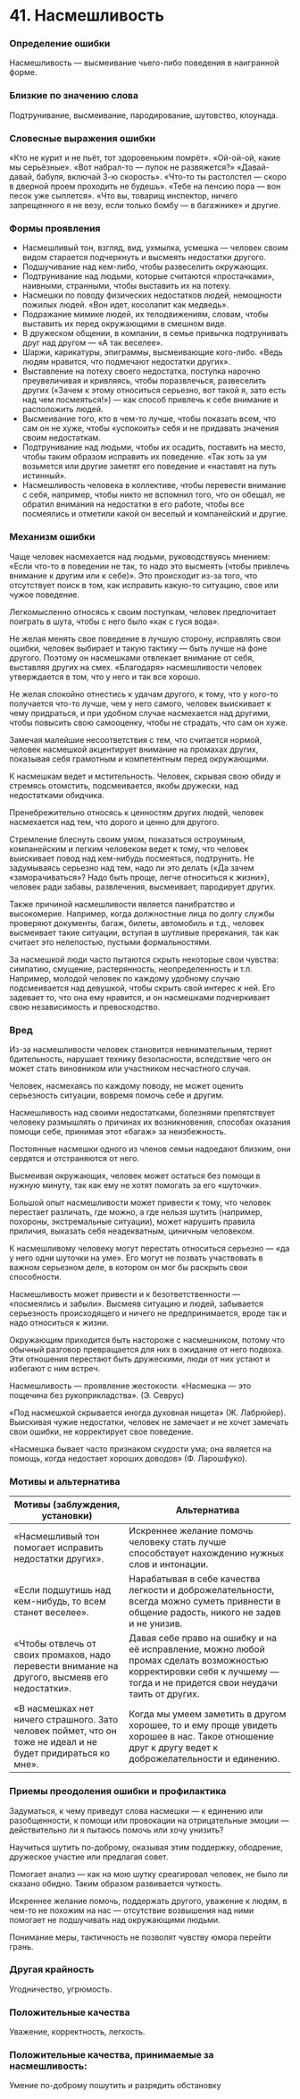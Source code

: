 ﻿# 41. Насмешливость 

### Определение ошибки 
Насмешливость — высмеивание чьего-либо поведения в наигранной форме. 

### Близкие по значению слова 
Подтрунивание, высмеивание, пародирование, шутовство, клоунада. 

### Словесные выражения ошибки 
«Кто не курит и не пьёт, тот здоровеньким помрёт». 
«Ой-ой-ой, какие мы серьёзные». 
«Вот набрал-то — пупок не развяжется?» 
«Давай-давай, бабуля, включай 3-ю скорость». 
«Что-то ты растолстел — скоро в дверной проем проходить не будешь». 
«Тебе на пенсию пора — вон песок уже сыплется». 
«Что вы, товарищ инспектор, ничего запрещенного я не везу, если только бомбу — в багажнике» и другие. 

### Формы проявления 
* Насмешливый тон, взгляд, вид, ухмылка, усмешка — человек своим видом старается подчеркнуть и высмеять недостатки другого. 
* Подшучивание над кем-либо, чтобы развеселить окружающих. 
* Подтрунивание над людьми, которые считаются «простачками», наивными, странными, чтобы выставить их на потеху. 
* Насмешки по поводу физических недостатков людей, немощности пожилых людей. «Вон идет, косолапит как медведь». 
* Подражание мимике людей, их телодвижениям, словам, чтобы выставить их перед окружающими в смешном виде. 
* В дружеском общении, в компании, в семье привычка подтрунивать друг над другом — «А так веселее». 
* Шаржи, карикатуры, эпиграммы, высмеивающие кого-либо. «Ведь людям нравится, что подмечают недостатки других». 
* Выставление на потеху своего недостатка, поступка нарочно преувеличивая и кривляясь, чтобы поразвлечься, развеселить других («Зачем к этому относиться серьезно, вот такой я, зато есть над чем посмеяться!») — как способ привлечь к себе внимание и расположить людей. 
* Высмеивание того, кто в чем-то лучше, чтобы показать всем, что сам он не хуже, чтобы «успокоить» себя и не придавать значения своим недостаткам. 
* Подтрунивание над людьми, чтобы их осадить, поставить на место, чтобы таким образом исправить их поведение. «Так хоть за ум возьмется или другие заметят его поведение и «наставят на путь истинный». 
* Насмешливость человека в коллективе, чтобы перевести внимание с себя, например, чтобы никто не вспомнил того, что он обещал, не обратил внимания на недостатки в его работе, чтобы все посмеялись и отметили какой он веселый и компанейский и другие. 

### Механизм ошибки 
Чаще человек насмехается над людьми, руководствуясь мнением: «Если что-то в поведении не так, то надо это высмеять (чтобы привлечь внимание к другим или к себе)». Это происходит из-за того, что отсутствует поиск в том, как исправить какую-то ситуацию, свое или чужое поведение. 

Легкомысленно относясь к своим поступкам, человек предпочитает поиграть в шута, чтобы с него было «как с гуся вода». 

Не желая менять свое поведение в лучшую сторону, исправлять свои ошибки, человек выбирает и такую тактику — быть лучше на фоне другого. Поэтому он насмешками отвлекает внимание от себя, выставляя других на смех. «Благодаря» насмешливости человек утверждается в том, что у него и так все хорошо. 

Не желая спокойно отнестись к удачам другого, к тому, что у кого-то получается что-то лучше, чем у него самого, человек выискивает к чему придраться, и при удобном случае насмехается над другими, чтобы повысить свою самооценку, чтобы не страдать, что сам он хуже. 

Замечая малейшие несоответствия с тем, что считается нормой, человек насмешкой акцентирует внимание на промахах других, показывая себя грамотным и компетентным перед окружающими. 

К насмешкам ведет и мстительность. Человек, скрывая свою обиду и стремясь отомстить, подсмеивается, якобы дружески, над недостатками обидчика. 

Пренебрежительно относясь к ценностям других людей, человек насмехается над тем, что дорого и ценно для другого. 

Стремление блеснуть своим умом, показаться остроумным, компанейским и легким человеком ведет к тому, что человек выискивает повод над кем-нибудь посмеяться, подтрунить. Не задумываясь серьезно над тем, надо ли это делать («Да зачем «заморачиваться»? Надо быть проще, легче относиться к жизни»), человек ради забавы, развлечения, высмеивает, пародирует других. 

Также причиной насмешливости является панибратство и высокомерие. Например, когда должностные лица по долгу службы проверяют документы, багаж, билеты, автомобиль и т.д., человек высмеивает такие ситуации, вступая в шутливые пререкания, так как считает это нелепостью, пустыми формальностями. 

За насмешкой люди часто пытаются скрыть некоторые свои чувства: симпатию, смущение, растерянность, неопределенность и т.п. Например, молодой человек по каждому удобному случаю подсмеивается над девушкой, чтобы скрыть свой интерес к ней. Его задевает то, что она ему нравится, и он насмешками подчеркивает свою независимость и превосходство. 

### Вред 
Из-за насмешливости человек становится невнимательным, теряет бдительность, нарушает технику безопасности, вследствие чего он может стать виновником или участником несчастного случая. 

Человек, насмехаясь по каждому поводу, не может оценить серьезность ситуации, вовремя помочь себе и другим. 

Насмешливость над своими недостатками, болезнями препятствует человеку размышлять о причинах их возникновения, способах оказания помощи себе, принимая этот «багаж» за неизбежность. 

Постоянные насмешки одного из членов семьи надоедают близким, они сердятся и отстраняются от него. 

Высмеивая окружающих, человек может остаться без помощи в нужную минуту, так как ему не хотят помогать за его «шуточки». 

Большой опыт насмешливости может привести к тому, что человек перестает различать, где можно, а где нельзя шутить (например, похороны, экстремальные ситуации), может нарушить правила приличия, выказать себя неадекватным, циничным человеком. 

К насмешливому человеку могут перестать относиться серьезно — «да у него одни шуточки на уме». Его могут не позвать участвовать в важном серьезном деле, в котором он мог бы раскрыть свои способности. 

Насмешливость может привести и к безответственности — «посмеялись и забыли». Высмеяв ситуацию и людей, забывается серьезность происходящего и ничего не предпринимается, вроде так и надо относиться к жизни. 

Окружающим приходится быть настороже с насмешником, потому что обычный разговор превращается для них в ожидание от него подвоха. Эти отношения перестают быть дружескими, люди от них устают и избегают с ним встреч. 

Насмешливость — проявление жестокости. «Насмешка — это пощечина без рукоприкладства». (Э. Севрус) 

«Под насмешкой скрывается иногда духовная нищета» (Ж. Лабрюйер). Выискивая чужие недостатки, человек не замечает и не хочет замечать свои ошибки, не корректирует свое поведение. 

«Насмешка бывает часто признаком скудости ума; она является на помощь, когда недостает хороших доводов» (Ф. Ларошфуко). 

### Мотивы и альтернатива 
Мотивы (заблуждения, установки) | Альтернатива 
--- | ---
«Насмешливый тон помогает исправить недостатки других». | Искреннее желание помочь человеку стать лучше способствует нахождению нужных слов и интонации. 
«Если подшутишь над кем-нибудь, то всем станет веселее». | Нарабатывая в себе качества легкости и доброжелательности, всегда можно суметь привнести в общение радость, никого не задев и не унизив. 
«Чтобы отвлечь от своих промахов, надо перевести внимание на другого, высмеяв его недостатки». | Давая себе право на ошибку и на её исправление, можно любой промах сделать возможностью корректировки себя к лучшему — тогда и не придется свои неудачи таить от других. 
«В насмешках нет ничего страшного. Зато человек поймет, что он тоже не идеал и не будет придираться ко мне». | Когда мы умеем заметить в другом хорошее, то и ему проще увидеть хорошее в нас. Такое отношение друг к другу ведет к доброжелательности и единению. 

### Приемы преодоления ошибки и профилактика 
Задуматься, к чему приведут слова насмешки — к единению или разобщенности, к помощи или провокации на отрицательные эмоции — действительно ли я пытаюсь помочь или хочу унизить? 

Научиться шутить по-доброму, оказывая этим поддержку, ободрение, дружеское участие или предлагая совет. 

Помогает анализ — как на мою шутку среагировал человек, не было ли сказано обидно. Таким образом развивается чуткость. 

Искреннее желание помочь, поддержать другого, уважение к людям, в чем-то не похожим на нас — отсутствие возвышения над ними помогает не подшучивать над окружающими людьми. 

Понимание меры, тактичность не позволят чувству юмора перейти грань. 

### Другая крайность 
Угодничество, угрюмость. 

### Положительные качества 
Уважение, корректность, легкость. 

### Положительные качества, принимаемые за насмешливость: 
Умение по-доброму пошутить и разрядить обстановку